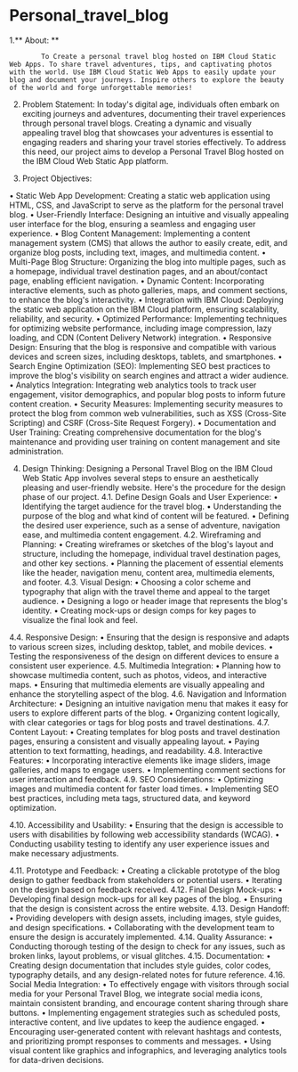 # Personal_travel_blog
1.**	About: **



            To Create a personal travel blog hosted on IBM Cloud Static Web Apps. To share travel adventures, tips, and captivating photos with the world. Use IBM Cloud Static Web Apps to easily update your blog and document your journeys. Inspire others to explore the beauty of the world and forge unforgettable memories!
2.	Problem Statement: 
            In today's digital age, individuals often embark on exciting journeys and adventures, documenting their travel experiences through personal travel blogs. Creating a dynamic and visually appealing travel blog that showcases your adventures is essential to engaging readers and sharing your travel stories effectively. To address this need, our project aims to develop a Personal Travel Blog hosted on the IBM Cloud Web Static App platform.

3.	Project Objectives:

•	Static Web App Development: Creating a static web application using HTML, CSS, and JavaScript to serve as the platform for the personal travel blog.
•	User-Friendly Interface: Designing an intuitive and visually appealing user interface for the blog, ensuring a seamless and engaging user experience.
•	Blog Content Management: Implementing a content management system (CMS) that allows the author to easily create, edit, and organize blog posts, including text, images, and multimedia content.
•	Multi-Page Blog Structure: Organizing the blog into multiple pages, such as a homepage, individual travel destination pages, and an about/contact page, enabling efficient navigation.
•	Dynamic Content: Incorporating interactive elements, such as photo galleries, maps, and comment sections, to enhance the blog's interactivity.
•	Integration with IBM Cloud: Deploying the static web application on the IBM Cloud platform, ensuring scalability, reliability, and security.
•	Optimized Performance: Implementing techniques for optimizing website performance, including image compression, lazy loading, and CDN (Content Delivery Network) integration.
•	Responsive Design: Ensuring that the blog is responsive and compatible with various devices and screen sizes, including desktops, tablets, and smartphones.
•	Search Engine Optimization (SEO): Implementing SEO best practices to improve the blog's visibility on search engines and attract a wider audience.
•	Analytics Integration: Integrating web analytics tools to track user engagement, visitor demographics, and popular blog posts to inform future content creation.
•	Security Measures: Implementing security measures to protect the blog from common web vulnerabilities, such as XSS (Cross-Site Scripting) and CSRF (Cross-Site Request Forgery).
•	Documentation and User Training: Creating comprehensive documentation for the blog's maintenance and providing user training on content management and site administration.

4.	Design Thinking:
          Designing a Personal Travel Blog on the IBM Cloud Web Static App involves several steps to ensure an aesthetically pleasing and user-friendly website. Here's the procedure for the design phase of our project.
4.1. Define Design Goals and User Experience:
•	Identifying the target audience for the travel blog.
•	Understanding the purpose of the blog and what kind of content will be featured.
•	Defining the desired user experience, such as a sense of adventure, navigation ease, and multimedia content engagement.
4.2. Wireframing and Planning:
•	Creating wireframes or sketches of the blog's layout and structure, including the homepage, individual travel destination pages, and other key sections.
•	Planning the placement of essential elements like the header, navigation menu, content area, multimedia elements, and footer.
4.3. Visual Design:
•	Choosing a color scheme and typography that align with the travel theme and appeal to the target audience.
•	Designing a logo or header image that represents the blog's identity.
•	Creating mock-ups or design comps for key pages to visualize the final look and feel.



4.4. Responsive Design:
•	Ensuring that the design is responsive and adapts to various screen sizes, including desktop, tablet, and mobile devices.
•	Testing the responsiveness of the design on different devices to ensure a consistent user experience.
4.5. Multimedia Integration:
•	Planning how to showcase multimedia content, such as photos, videos, and interactive maps.
•	Ensuring that multimedia elements are visually appealing and enhance the storytelling aspect of the blog.
4.6. Navigation and Information Architecture:
•	Designing an intuitive navigation menu that makes it easy for users to explore different parts of the blog.
•	Organizing content logically, with clear categories or tags for blog posts and travel destinations.
4.7. Content Layout:
•	Creating templates for blog posts and travel destination pages, ensuring a consistent and visually appealing layout.
•	Paying attention to text formatting, headings, and readability.
4.8. Interactive Features:
•	Incorporating interactive elements like image sliders, image galleries, and maps to engage users.
•	Implementing comment sections for user interaction and feedback.
4.9. SEO Considerations:
•	Optimizing images and multimedia content for faster load times.
•	Implementing SEO best practices, including meta tags, structured data, and keyword optimization.



4.10. Accessibility and Usability:
•	Ensuring that the design is accessible to users with disabilities by following web accessibility standards (WCAG).
•	Conducting usability testing to identify any user experience issues and make necessary adjustments.

4.11. Prototype and Feedback:
•	Creating a clickable prototype of the blog design to gather feedback from stakeholders or potential users.
•	Iterating on the design based on feedback received.
4.12. Final Design Mock-ups:
•	Developing final design mock-ups for all key pages of the blog.
•	Ensuring that the design is consistent across the entire website.
4.13. Design Handoff:
•	Providing developers with design assets, including images, style guides, and design specifications.
•	Collaborating with the development team to ensure the design is accurately implemented.
4.14. Quality Assurance:
•	Conducting thorough testing of the design to check for any issues, such as broken links, layout problems, or visual glitches.
4.15. Documentation:
•	Creating design documentation that includes style guides, color codes, typography details, and any design-related notes for future reference.
4.16. Social Media Integration:
•	To effectively engage with visitors through social media for your Personal Travel Blog, we integrate social media icons, maintain consistent branding, and encourage content sharing through share buttons. 
•	Implementing engagement strategies such as scheduled posts, interactive content, and live updates to keep the audience engaged.
•	Encouraging user-generated content with relevant hashtags and contests, and prioritizing prompt responses to comments and messages.
•	Using visual content like graphics and infographics, and leveraging analytics tools for data-driven decisions. 
